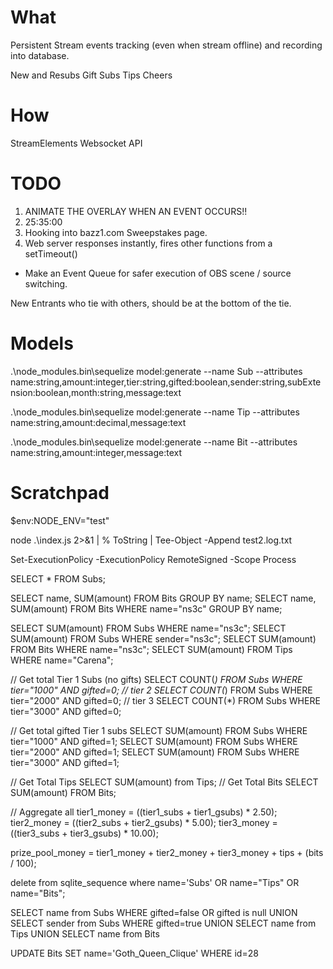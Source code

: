 What
====

Persistent Stream events tracking (even when stream offline) and
recording into database.

New and Resubs
Gift Subs
Tips
Cheers

How
===

StreamElements Websocket API

TODO
====

1) ANIMATE THE OVERLAY WHEN AN EVENT OCCURS!!
2) 25:35:00
3) Hooking into bazz1.com Sweepstakes page.
4) Web server responses instantly, fires other functions from a setTimeout()

- Make an Event Queue for safer execution of OBS scene / source switching.

New Entrants who tie with others, should be at the bottom of the tie.

Models
======

.\node_modules\.bin\sequelize model:generate --name Sub --attributes name:string,amount:integer,tier:string,gifted:boolean,sender:string,subExtension:boolean,month:string,message:text

.\node_modules\.bin\sequelize model:generate --name Tip --attributes name:string,amount:decimal,message:text

 .\node_modules\.bin\sequelize model:generate --name Bit --attributes name:string,amount:integer,message:text

Scratchpad
==========

$env:NODE_ENV="test"

node .\index.js 2>&1 | % ToString | Tee-Object -Append test2.log.txt

Set-ExecutionPolicy -ExecutionPolicy RemoteSigned -Scope Process

SELECT * FROM Subs;

SELECT name, SUM(amount) FROM Bits GROUP BY name;
SELECT name, SUM(amount) FROM Bits WHERE name="ns3c" GROUP BY name;

SELECT SUM(amount) FROM Subs WHERE name="ns3c";
SELECT SUM(amount) FROM Subs WHERE sender="ns3c";
SELECT SUM(amount) FROM Bits WHERE name="ns3c";
SELECT SUM(amount) FROM Tips WHERE name="Carena";

// Get total Tier 1 Subs (no gifts)
SELECT COUNT(*) FROM Subs WHERE tier="1000" AND gifted=0;
// tier 2
SELECT COUNT(*) FROM Subs WHERE tier="2000" AND gifted=0;
// tier 3
SELECT COUNT(*) FROM Subs WHERE tier="3000" AND gifted=0;

// Get total gifted Tier 1 subs
SELECT SUM(amount) FROM Subs WHERE tier="1000" AND gifted=1;
SELECT SUM(amount) FROM Subs WHERE tier="2000" AND gifted=1;
SELECT SUM(amount) FROM Subs WHERE tier="3000" AND gifted=1;

// Get Total Tips
SELECT SUM(amount) from Tips;
// Get Total Bits
SELECT SUM(amount) FROM Bits;


// Aggregate all
tier1_money = ((tier1_subs + tier1_gsubs) * 2.50);
tier2_money = ((tier2_subs + tier2_gsubs) * 5.00);
tier3_money = ((tier3_subs + tier3_gsubs) * 10.00);

prize_pool_money = tier1_money + tier2_money + tier3_money + tips + (bits / 100);

delete from sqlite_sequence where name='Subs' OR name="Tips" OR name="Bits";

SELECT name from Subs WHERE gifted=false OR gifted is null UNION SELECT sender from Subs WHERE gifted=true UNION SELECT name from Tips UNION SELECT name from Bits

UPDATE Bits SET name='Goth_Queen_Clique' WHERE id=28